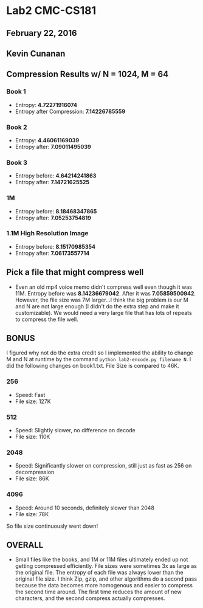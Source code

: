 # Lab2 CMC-CS181
## February 22, 2016
## Kevin Cunanan

## Compression Results w/ N = 1024, M = 64
### Book 1
* Entropy: **4.72271916074**
* Entropy after Compression: **7.14226785559**

### Book 2
* Entropy: **4.46061169039**
* Entropy after: **7.09011495039**

### Book 3
* Entropy before: **4.64214241863**
* Entropy after: **7.14721625525**

### 1M
* Entropy before: **8.18468347865**
* Entropy after: **7.05253754819**

### 1.1M High Resolution Image
* Entropy before: **8.15170985354**
* Entropy after: **7.06173557714**

## Pick a file that might compress well
* Even an old mp4 voice memo didn't compress well even though it was 11M. Entropy before was **8.14236679042**. After it was **7.05859500942**. However, the file size was 7M larger...I think the big problem is our M and N are not large enough (I didn't do the extra step and make it customizable). We would need a very large file that has lots of repeats to compress the file well.

## BONUS
I figured why not do the extra credit so I implemented the ability to change M and N at runtime by the command `python lab2-encode.py filename N`. I did the following changes on book1.txt.
File Size is compared to 46K.
### 256
* Speed: Fast
* File size: 127K

### 512
* Speed: Slightly slower, no difference on decode
* File size: 110K

### 2048
* Speed: Significantly slower on compression, still just as fast as 256 on decompression
* File size: 86K

### 4096
* Speed: Around 10 seconds, definitely slower than 2048
* File size: 78K

So file size continuously went down!

## OVERALL
* Small files like the books, and 1M or 11M files ultimately ended up not getting compressed efficiently. File sizes were sometimes 3x as large as the original file. The entropy of each file was always lower than the original file size. I think Zip, gzip, and other algorithms do a second pass because the data becomes more homogenous and easier to compress the second time around. The first time reduces the amount of new characters, and the second compress actually compresses.
